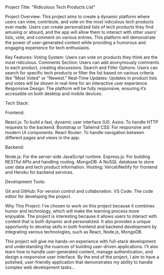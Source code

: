 Project Title: "Ridiculous Tech Products List"

Project Overview: This project aims to create a dynamic platform where users can view, contribute, and vote on the most ridiculous tech products ever made. Users can create personalized lists of tech products they find amusing or absurd, and the app will allow them to interact with other users’ lists, vote, and comment on various entries. This platform will demonstrate the power of user-generated content while providing a humorous and engaging experience for tech enthusiasts.

Key Features: Voting System: Users can vote on products they think are the most ridiculous. Comments Section: Users can add anonymously comments to each product, creating discussions. Search and Filter Options: Users can search for specific tech products or filter the list based on various criteria like "Most Voted" or "Newest." Real-Time Updates: Updates in product lists and votes will be shown in real-time for an interactive user experience. Responsive Design: The platform will be fully responsive, ensuring it’s accessible on both desktop and mobile devices.

Tech Stack:

Frontend:

React.js: To build a fast, dynamic user interface (UI). Axios: To handle HTTP requests to the backend. Bootstrap or Tailwind CSS: For responsive and modern UI components. React Router: To handle navigation between different pages and views in the app.

Backend:

Node.js: For the server-side JavaScript runtime. Express.js: For building RESTful APIs and handling routing. MongoDB: A NoSQL database to store user data and tech product information. Hosting: Vercel/Netlify for frontend and Heroku for backend services.

Development Tools:

Git and GitHub: For version control and collaboration. VS Code: The code editor for developing the project.

Why This Project: I’ve chosen to work on this project because it combines humor and technology, which will make the learning process more enjoyable. The project is interesting because it allows users to interact with content that is both dynamic and personalized. It also provides a unique opportunity to develop skills in both frontend and backend development by integrating various technologies, such as React, Node.js, MongoDB.

This project will give me hands-on experience with full-stack development and understanding the nuances of building user-driven applications. I’ll also learn how to handle user-generated content, manage authentication, and design a responsive user interface. By the end of the project, I aim to have a polished, user-friendly application that demonstrates my ability to handle complex web development tasks...


